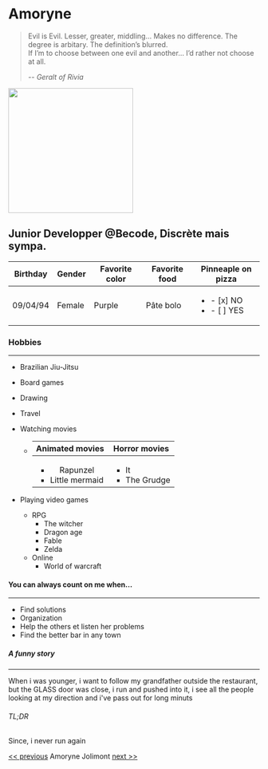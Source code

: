 
# Amoryne 

> Evil is Evil. Lesser, greater, middling… Makes no difference. The degree is arbitary. The definition’s blurred.   
If I’m to choose between one evil and another… I’d rather not choose at all.
>
> -- <cite>Geralt of Rivia</cite>



<img src="https://media-exp1.licdn.com/dms/image/C5603AQEDmUs3n6hdig/profile-displayphoto-shrink_800_800/0/1591164218251?e=1649289600&v=beta&t=UK6zvRj1rah1CNRjTxafUhjJRZEigQtIBq-j0vvTY1w" width="250" height="250">

## Junior Developper @Becode, Discrète mais sympa.



| Birthday  | Gender   | Favorite color  | Favorite food  | Pinneaple on pizza  |
|:---------:|----------|-----------------|----------------|---------------------|
| 09/04/94  |  Female  |    Purple       |     Pâte bolo  | <ul><li>- [x] NO</li><li>- [ ] YES</li></ul> | 


### Hobbies

-------------------------

* Brazilian Jiu-Jitsu
* Board games
* Drawing
* Travel
* Watching movies

   * |       Animated movies       |                       Horror movies |
     |:---------------------------:|-------------------------------------|
     |<ul><li>Rapunzel</li><li>Little mermaid</li></ul> | <ul><li>It</li><li>The Grudge</li></ul>
       
* Playing video games

   * RPG 
       - The witcher
       - Dragon age
       - Fable
       - Zelda
   * Online 
       - World of warcraft


#### You can always count on me when...

------------------------------------------


- Find solutions   
- Organization 
- Help the others et listen her problems
- Find the better bar in any town

##### A funny story

--------------------



When i was younger, i want to follow my grandfather outside the restaurant, but the GLASS door was close, i run and pushed into it, i see all the people looking at my direction and i've pass out for long minuts

###### TL;DR

Since, i never run again



[<< previous](https://github.com/Amandinecarpi/Markdown-perso)  Amoryne Jolimont  [next >>](https://github.com/Nymphadorart/Challenge-Markdown)








